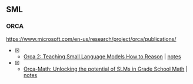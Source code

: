 ## SML

### ORCA

https://www.microsoft.com/en-us/research/project/orca/publications/

* [x] - [Orca 2: Teaching Small Language Models How to Reason](https://arxiv.org/abs/2311.11045) | [notes](notes/orca_2.md)
* [x] - [Orca-Math: Unlocking the potential of SLMs in Grade School Math](https://arxiv.org/abs/2402.14830) | [notes](notes/orca_2_math.md)
